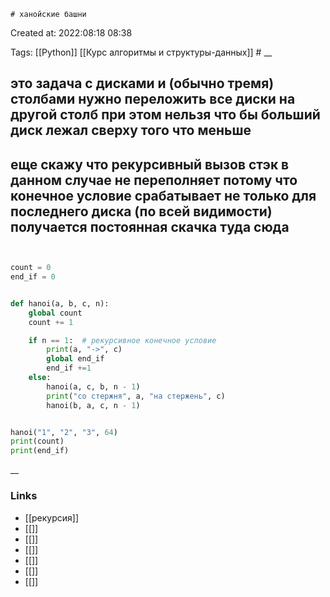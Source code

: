 	# ханойские башни

Created at: 2022:08:18 08:38

Tags: [[Python]] [[Курс алгоритмы и структуры-данных]]    #
__ 

##  это задача с дисками и (обычно тремя) столбами нужно переложить все диски на другой столб при этом нельзя что бы больший диск лежал сверху того что меньше
## еще скажу что рекурсивный вызов стэк в данном случае не переполняет потому что конечное условие срабатывает не только для последнего диска (по всей видимости) получается постоянная скачка туда сюда

``` python 


count = 0
end_if = 0


def hanoi(a, b, c, n):
    global count
    count += 1

    if n == 1:  # рекурсивное конечное условие
        print(a, "->", c)
        global end_if
        end_if +=1
    else:
        hanoi(a, c, b, n - 1)
        print("со стержня", a, "на стержень", c)
        hanoi(b, a, c, n - 1)


hanoi("1", "2", "3", 64)
print(count)
print(end_if)

```

__

### Links

- [[рекурсия]]
- [[]]
- [[]]
- [[]]
- [[]]
- [[]]
- [[]]